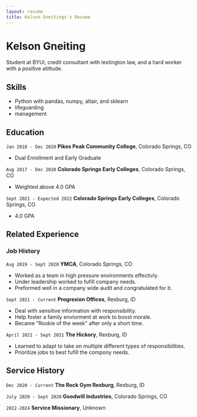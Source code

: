 ```yaml
---
layout: resume
title: Kelson Gneitings's Resume
---
```

# Kelson Gneiting
Student at BYUI, credit consultant with lextington law, and a hard worker with a positive atittude. 

## Skills

- Python with pandas, numpy, altair, and sklearn
- lifeguarding
- management

## Education

`Jan 2018 - Dec 2020`
__Pikes Peak Community College__, Colorado Springs, CO

- Dual Enrollment and Early Graduate

`Aug 2017 - Dec 2020`
__Colorado Springs Early Colleges__, Colorado Springs, CO

- Weighted above 4.0 GPA

`Sept 2021 - Expected 2022`
__Colorado Springs Early Colleges__, Colorado Springs, CO

- 4.0 GPA

## Related Experience

### Job History

`Aug 2019 - Sept 2020`
__YMCA__, Colorado Springs, CO

- Worked as a team in high pressure environments effectivly. 
- Under leadership worked to fufill company needs.
- Preformed well in a company wide audit and congratulated for it.

`Sept 2021 - Current`
__Progrexion Offices__, Rexburg, ID

- Deal with sensitive information with responsibility. 
- Help foster a family enviorment at work to boost morale.
- Became "Rookie of the week" after only a short time.

`April 2021 - Sept 2021`
__The Hickory__, Rexburg, ID

- Learned to adapt to take on multiple different types of responsibilities. 
- Prioritize jobs to best fufill the compony needs.

## Service History

`Dec 2020 - Current`
__The Rock Gym Rexburg__, Rexburg, ID

`July 2020 - Sept 2020`
__Goodwill Industries__, Colorado Springs, CO

`2022-2024`
__Service Missionary__, Unknown


<!-- ### Footer

Last updated: December 2021 -->
